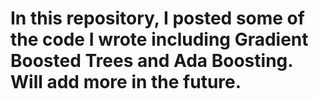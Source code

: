 # In this repository, I posted some of the code I wrote including Gradient Boosted Trees and Ada Boosting. Will add more in the future.
